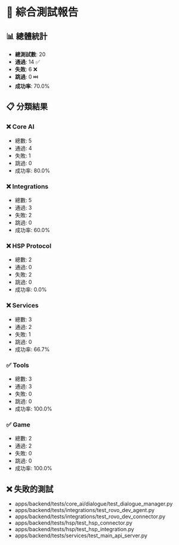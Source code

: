 
# 🧪 綜合測試報告

## 📊 總體統計
- **總測試數**: 20
- **通過**: 14 ✅
- **失敗**: 6 ❌
- **跳過**: 0 ⏭️
- **成功率**: 70.0%

## 📋 分類結果

### ❌ Core AI
- 總數: 5
- 通過: 4
- 失敗: 1
- 跳過: 0
- 成功率: 80.0%

### ❌ Integrations
- 總數: 5
- 通過: 3
- 失敗: 2
- 跳過: 0
- 成功率: 60.0%

### ❌ HSP Protocol
- 總數: 2
- 通過: 0
- 失敗: 2
- 跳過: 0
- 成功率: 0.0%

### ❌ Services
- 總數: 3
- 通過: 2
- 失敗: 1
- 跳過: 0
- 成功率: 66.7%

### ✅ Tools
- 總數: 3
- 通過: 3
- 失敗: 0
- 跳過: 0
- 成功率: 100.0%

### ✅ Game
- 總數: 2
- 通過: 2
- 失敗: 0
- 跳過: 0
- 成功率: 100.0%

## ❌ 失敗的測試
- apps/backend/tests/core_ai/dialogue/test_dialogue_manager.py
- apps/backend/tests/integrations/test_rovo_dev_agent.py
- apps/backend/tests/integrations/test_rovo_dev_connector.py
- apps/backend/tests/hsp/test_hsp_connector.py
- apps/backend/tests/hsp/test_hsp_integration.py
- apps/backend/tests/services/test_main_api_server.py
